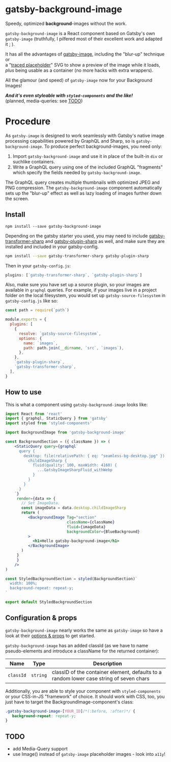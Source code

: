 # gatsby-background-image

Speedy, optimized **background**-images without the work.

`gatsby-background-image` is a React component based on Gatsby's own `gatsby-image`
(truthfully, I pilfered most of their excellent work and adapted it ; ).

It has all the advantages of [gatsby-image](https://github.com/gatsbyjs/gatsby/tree/master/packages/gatsby-image),
including the "blur-up" technique or  
a "[traced placeholder](https://github.com/gatsbyjs/gatsby/issues/2435)"
SVG to show a preview of the image while it loads,   
*plus* being usable as a container (no more hacks with extra wrappers).

All the glamour (and speed) of `gatsby-image` now for your Background Images!

___And it's even styleable with `styled-components` and the like!___   
(planned, media-queries: see [TODO](#todo))

# Procedure

As `gatsby-image` is designed to work seamlessly with Gatsby's native image
processing capabilities powered by GraphQL and Sharp, so is `gatsby-background-image`. 
To produce perfect background-images, you need only:

1. Import `gatsby-background-image` and use it in place of the built-in `div`
   or suchlike containers. 
2. Write a GraphQL query using one of the included GraphQL "fragments"
   which specify the fields needed by `gatsby-background-image`.

The GraphQL query creates multiple thumbnails with optimized JPEG and PNG
compression. The `gatsby-background-image` component automatically sets up the 
"blur-up" effect as well as lazy loading of images further down the screen.

## Install

`npm install --save gatsby-background-image`

Depending on the gatsby starter you used, you may need to include [gatsby-transformer-sharp](/packages/gatsby-transformer-sharp/) and [gatsby-plugin-sharp](/packages/gatsby-plugin-sharp/) as well, and make sure they are installed and included in your gatsby-config.

```bash
npm install --save gatsby-transformer-sharp gatsby-plugin-sharp
```

Then in your `gatsby-config.js`:

```js
plugins: [`gatsby-transformer-sharp`, `gatsby-plugin-sharp`]
```

Also, make sure you have set up a source plugin, so your images are available in `graphql` queries. For example, if your images live in a project folder on the local filesystem, you would set up `gatsby-source-filesystem` in `gatsby-config.js` like so:

```js
const path = require(`path`)

module.exports = {
  plugins: [
    {
      resolve: `gatsby-source-filesystem`,
      options: {
        name: `images`,
        path: path.join(__dirname, `src`, `images`),
      },
    },
    `gatsby-plugin-sharp`,
    `gatsby-transformer-sharp`,
  ],
}
```

## How to use

This is what a component using `gatsby-background-image` looks like:

```jsx
import React from 'react'
import { graphql, StaticQuery } from 'gatsby'
import styled from 'styled-components'

import BackgroundImage from 'gatsby-background-image'

const BackgroundSection = ({ className }) => (
    <StaticQuery query={graphql`
      query {
        desktop: file(relativePath: { eq: "seamless-bg-desktop.jpg" }) {
          childImageSharp {
            fluid(quality: 100, maxWidth: 4160) {
              ...GatsbyImageSharpFluid_withWebp
            }
          }
        }
      }
    `}
     render={data => {
       // Set ImageData.
       const imageData = data.desktop.childImageSharp
       return (
          <BackgroundImage Tag="section"
                           className={className}
                           fluid={imageData}
                           backgroundColor={BlueBackground}
          >
            <h1>Hello gatsby-background-image</h1>
          </BackgroundImage>
       )
     }
     }
    />
)

const StyledBackgroundSection = styled(BackgroundSection)`
  width: 100%;
  background-repeat: repeat-y;
`

export default StyledBackgroundSection

```

## Configuration & props

`gatsby-background-image` nearly works the same as `gatsby-image` so have a look
at their [options & props](https://github.com/gatsbyjs/gatsby/tree/master/packages/gatsby-image#two-types-of-responsive-images)
to get started.

`gatsby-background-image` has an added classId (as we have to name
pseudo-elements and introduce a className for the returned container):

| Name                   | Type                | Description                                                                                                                 |
| ---------------------- | ------------------- | --------------------------------------------------------------------------------------------------------------------------- |
| `classId`              | `string`            | classID of the container element, defaults to a random lower case string of seven chars                                          |

Additionally, you are able to style your component with `styled-components` or
your CSS-in-JS "framework" of choice. It should work with CSS, too, you just
have to target the BackgroundImage-component's class:

```css
.gatsby-background-image-[YOUR_ID]/*(:before, :after)*/ {
   background-repeat: repeat-y;
}
```

## TODO

* add Media-Query support
* use Image() instead of `gatsby-image` placeholder images - look into `a11y`!

